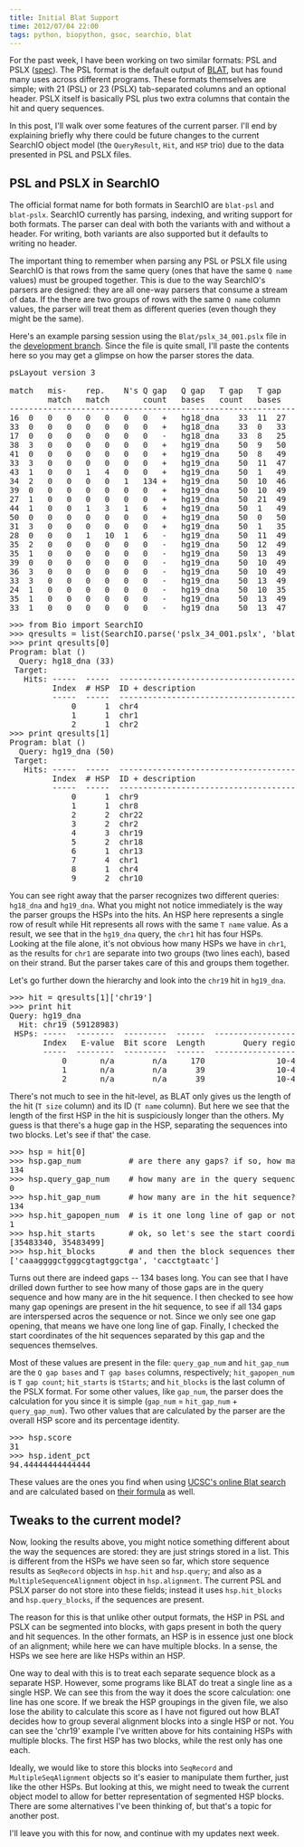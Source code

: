 ```yaml
---
title: Initial Blat Support
time: 2012/07/04 22:00
tags: python, biopython, gsoc, searchio, blat
---
```


For the past week, I have been working on two similar formats: PSL and PSLX ([spec](https://cgwb.nci.nih.gov/goldenPath/help/blatSpec.html)). The PSL format is the default output of [BLAT](http://genome.ucsc.edu/FAQ/FAQblat.html), but has found many uses across different programs. These formats themselves are simple; with 21 (PSL) or 23 (PSLX) tab-separated columns and an optional header. PSLX itself is basically PSL plus two extra columns that contain the hit and query sequences. 

In this post, I'll walk over some features of the current parser. I'll end by explaining briefly why there could be future changes to the current SearchIO object model (the `QueryResult`, `Hit`, and `HSP` trio) due to the data presented in PSL and PSLX files.

PSL and PSLX in SearchIO
------------------------
The official format name for both formats in SearchIO are `blat-psl` and `blat-pslx`. SearchIO currently has parsing, indexing, and writing support for both formats. The parser can deal with both the variants with and without a header. For writing, both variants are also supported but it defaults to writing no header. 

The important thing to remember when parsing any PSL or PSLX file using SearchIO is that rows from the same query (ones that have the same `Q name` values) must be grouped together. This is due to the way SearchIO's parsers are designed: they are all one-way parsers that consume a stream of data. If the there are two groups of rows with the same `Q name` column values, the parser will treat them as different queries (even though they might be the same).

Here's an example parsing session using the `Blat/pslx_34_001.pslx` file in the [development branch](https://github.com/bow/biopython/tree/searchio). Since the file is quite small, I'll paste the contents here so you may get a glimpse on how the parser stores the data.

<pre>
psLayout version 3

match	mis- 	rep. 	N's	Q gap	Q gap	T gap	T gap	strand	Q        	Q   	Q    	Q  	T        	T   	T    	T  	block	blockSizes 	qStarts	 tStarts
     	match	match	   	count	bases	count	bases	      	name     	size	start	end	name     	size	start	end	count
---------------------------------------------------------------------------------------------------------------------------------------------------------------
16	0	0	0	0	0	0	0	+	hg18_dna	33	11	27	chr4	191154276	61646095	61646111	1	16,	11,	61646095,	aggtaaactgccttca,	aggtaaactgccttca,
33	0	0	0	0	0	0	0	+	hg18_dna	33	0	33	chr1	249250621	10271783	10271816	1	33,	0,	10271783,	atgagcttccaaggtaaactgccttcaagattc,	atgagcttccaaggtaaactgccttcaagattc,
17	0	0	0	0	0	0	0	-	hg18_dna	33	8	25	chr2	243199373	53575980	53575997	1	17,	8,	53575980,	aaggcagtttaccttgg,	aaggcagtttaccttgg,
38	3	0	0	0	0	0	0	+	hg19_dna	50	9	50	chr9	141213431	85737865	85737906	1	41,	9,	85737865,	acaaaggggctgggcgtggtggctcacacctgtaatcccaa,	acaaaggggctgggcgcagtggctcacgcctgtaatcccaa,
41	0	0	0	0	0	0	0	+	hg19_dna	50	8	49	chr8	146364022	95160479	95160520	1	41,	8,	95160479,	cacaaaggggctgggcgtggtggctcacacctgtaatccca,	cacaaaggggctgggcgtggtggctcacacctgtaatccca,
33	3	0	0	0	0	0	0	+	hg19_dna	50	11	47	chr22	51304566	42144400	42144436	1	36,	11,	42144400,	aaaggggctgggcgtggtggctcacacctgtaatcc,	aaaggggctgggcgtggtagctcatgcctgtaatcc,
43	1	0	0	1	4	0	0	+	hg19_dna	50	1	49	chr2	243199373	183925984	183926028	2	6,38,	1,11,	183925984,183925990,	aaaaat,aaaggggctgggcgtggtggctcacacctgtaatccca,	aaaaat,aaaggggctgggcgtggtggctcacgcctgtaatccca,
34	2	0	0	0	0	1	134	+	hg19_dna	50	10	46	chr19	59128983	35483340	35483510	2	25,11,	10,35,	35483340,35483499,	caaaggggctgggcgtggtggctca,cacctgtaatc,	caaaggggctgggcgtagtggctga,cacctgtaatc,
39	0	0	0	0	0	0	0	+	hg19_dna	50	10	49	chr18	78077248	23891310	23891349	1	39,	10,	23891310,	caaaggggctgggcgtggtggctcacacctgtaatccca,	caaaggggctgggcgtggtggctcacacctgtaatccca,
27	1	0	0	0	0	0	0	+	hg19_dna	50	21	49	chr18	78077248	43252217	43252245	1	28,	21,	43252217,	ggcgtggtggctcacacctgtaatccca,	ggcgtggtggctcacgcctgtaatccca,
44	1	0	0	1	3	1	6	+	hg19_dna	50	1	49	chr13	115169878	52759147	52759198	2	7,38,	1,11,	52759147,52759160,	aaaaatt,aaaggggctgggcgtggtggctcacacctgtaatccca,	aaaaatt,aaaggggctgggcgtggtggctcacgcctgtaatccca,
50	0	0	0	0	0	0	0	+	hg19_dna	50	0	50	chr1	249250621	1207056	1207106	1	50,	0,	1207056,	caaaaattcacaaaggggctgggcgtggtggctcacacctgtaatcccaa,	caaaaattcacaaaggggctgggcgtggtggctcacacctgtaatcccaa,
31	3	0	0	0	0	0	0	+	hg19_dna	50	1	35	chr1	249250621	61700837	61700871	1	34,	1,	61700837,	aaaaattcacaaaggggctgggcgtggtggctca,	aaaaatgaacaaaggggctgggcgcggtggctca,
28	0	0	0	1	10	1	6	-	hg19_dna	50	11	49	chr4	191154276	37558157	37558191	2	10,18,	1,21,	37558157,37558173,	tgggattaca,accacgcccagccccttt,	tgggattaca,accacgcccagccccttt,
35	2	0	0	0	0	0	0	-	hg19_dna	50	12	49	chr22	51304566	48997405	48997442	1	37,	1,	48997405,	tgggattacaggtgtgagccaccacgcccagcccctt,	tgggattacaggcgggagccaccacgcccagcccctt,
35	1	0	0	0	0	0	0	-	hg19_dna	50	13	49	chr2	243199373	120641740	120641776	1	36,	1,	120641740,	tgggattacaggtgtgagccaccacgcccagcccct,	tgggattacaggcgtgagccaccacgcccagcccct,
39	0	0	0	0	0	0	0	-	hg19_dna	50	10	49	chr19	59128983	54017130	54017169	1	39,	1,	54017130,	tgggattacaggtgtgagccaccacgcccagcccctttg,	tgggattacaggtgtgagccaccacgcccagcccctttg,
36	3	0	0	0	0	0	0	-	hg19_dna	50	10	49	chr19	59128983	553742	553781	1	39,	1,	553742,	tgggattacaggtgtgagccaccacgcccagcccctttg,	tgggatgacaggggtgaggcaccacgcccagcccctttg,
33	3	0	0	0	0	0	0	-	hg19_dna	50	13	49	chr10	135534747	99388555	99388591	1	36,	1,	99388555,	tgggattacaggtgtgagccaccacgcccagcccct,	tgggattataggcatgagccaccacgcccagcccct,
24	1	0	0	0	0	0	0	-	hg19_dna	50	10	35	chr10	135534747	112178171	112178196	1	25,	15,	112178171,	tgagccaccacgcccagcccctttg,	tgagtcaccacgcccagcccctttg,
35	1	0	0	0	0	0	0	-	hg19_dna	50	13	49	chr1	249250621	39368490	39368526	1	36,	1,	39368490,	tgggattacaggtgtgagccaccacgcccagcccct,	tgggattacaggcgtgagccaccacgcccagcccct,
33	1	0	0	0	0	0	0	-	hg19_dna	50	13	47	chr1	249250621	220325687	220325721	1	34,	3,	220325687,	ggattacaggtgtgagccaccacgcccagcccct,	ggattacaggcgtgagccaccacgcccagcccct,
</pre>

<pre lang="python">
>>> from Bio import SearchIO
>>> qresults = list(SearchIO.parse('pslx_34_001.pslx', 'blat-pslx'))
>>> print qresults[0]
Program: blat (<unknown>)
  Query: hg18_dna (33)
 Target: <unknown>
   Hits: -----  -----  ---------------------------------------------------------
         Index  # HSP  ID + description                                         
         -----  -----  ---------------------------------------------------------
             0      1  chr4                                                     
             1      1  chr1                                                     
             2      1  chr2                                                     
>>> print qresults[1]
Program: blat (<unknown>)
  Query: hg19_dna (50)
 Target: <unknown>
   Hits: -----  -----  ---------------------------------------------------------
         Index  # HSP  ID + description                                         
         -----  -----  ---------------------------------------------------------
             0      1  chr9                                                     
             1      1  chr8                                                     
             2      2  chr22                                                    
             3      2  chr2                                                     
             4      3  chr19                                                    
             5      2  chr18                                                    
             6      1  chr13                                                    
             7      4  chr1                                                     
             8      1  chr4                                                     
             9      2  chr10 
</pre>

You can see right away that the parser recognizes two different queries: `hg18_dna` and `hg19_dna`. What you might not notice immediately is the way the parser groups the HSPs into the hits. An HSP here represents a single row of result while Hit represents all rows with the same `T name` value. As a result, we see that in the `hg19_dna` query, the `chr1` hit has four HSPs. Looking at the file alone, it's not obvious how many HSPs we have in `chr1`, as the results for `chr1` are separate into two groups (two lines each), based on their strand. But the parser takes care of this and groups them together.

Let's go further down the hierarchy and look into the `chr19` hit in `hg19_dna`.

<pre lang="python">
>>> hit = qresults[1]['chr19']
>>> print hit
Query: hg19_dna
  Hit: chr19 (59128983)
 HSPs: -----  --------  ---------  ------  ------------------  ------------------
       Index   E-value  Bit score  Length        Query region          Hit region
       -----  --------  ---------  ------  ------------------  ------------------
           0       n/a        n/a     170               10-45   35483340-35483509
           1       n/a        n/a      39               10-48   54017130-54017168
           2       n/a        n/a      39               10-48       553742-553780
</pre>

There's not much to see in the hit-level, as BLAT only gives us the length of the hit (`T size` column) and its ID (`T name` column). But here we see that the length of the first HSP in the hit is suspiciously longer than the others. My guess is that there's a huge gap in the HSP, separating the sequences into two blocks. Let's see if that' the case.

<pre lang="python">
>>> hsp = hit[0]
>>> hsp.gap_num          # are there any gaps? if so, how many?
134
>>> hsp.query_gap_num    # how many are in the query sequence?
0
>>> hsp.hit_gap_num      # how many are in the hit sequence?
134
>>> hsp.hit_gapopen_num  # is it one long line of gap or not?
1
>>> hsp.hit_starts       # ok, so let's see the start coordinates of the blocks
[35483340, 35483499]
>>> hsp.hit_blocks       # and then the block sequences themselves
['caaaggggctgggcgtagtggctga', 'cacctgtaatc']
</pre>

Turns out there are indeed gaps -- 134 bases long. You can see that I have drilled down further to see how many of those gaps are in the query sequence and how many are in the hit sequence. I then checked to see how many gap openings are present in the hit sequence, to see if all 134 gaps are interspersed acros the sequence or not. Since we only see one gap opening, that means we have one long line of gap. Finally, I checked the start coordinates of the hit sequences separated by this gap and the sequences themselves.

Most of these values are present in the file: `query_gap_num` and `hit_gap_num` are the `Q gap bases` and `T gap bases` columns, respectively; `hit_gapopen_num` is `T gap count`; `hit_starts` is `tStarts`; and `hit_blocks` is the last column of the PSLX format. For some other values, like `gap_num`, the parser does the calculation for you since it is simple (`gap_num` = `hit_gap_num` + `query_gap_num`). Two other values that are calculated by the parser are the overall HSP score and its percentage identity.

<pre lang="python">
>>> hsp.score
31
>>> hsp.ident_pct
94.44444444444444
</pre>

These values are the ones you find when using [UCSC's online Blat search](http://genome.ucsc.edu/cgi-bin/hgBlat?command=start) and are calculated based on [their formula](http://genome.ucsc.edu/FAQ/FAQblat.html#blat4) as well.

Tweaks to the current model?
----------------------------
Now, looking the results above, you might notice something different about the way the sequences are stored: they are just strings stored in a list. This is different from the HSPs we have seen so far, which store sequence results as `SeqRecord` objects in `hsp.hit` and `hsp.query`; and also as a `MultipleSequenceAlignment` object in `hsp.alignment`. The current PSL and PSLX parser do not store into these fields; instead it uses `hsp.hit_blocks` and `hsp.query_blocks`, if the sequences are present.

The reason for this is that unlike other output formats, the HSP in PSL and PSLX can be segmented into blocks, with gaps present in both the query and hit sequences. In the other formats, an HSP is in essence just one block of an alignment; while here we can have multiple blocks. In a sense, the HSPs we see here are like HSPs within an HSP. 

One way to deal with this is to treat each separate sequence block as a separate HSP. However, some programs like BLAT do treat a single line as a single HSP. We can see this from the way it does the score calculation: one line has one score. If we break the HSP groupings in the given file, we also lose the ability to calculate this score as I have not figured out how BLAT decides how to group several alignment blocks into a single HSP or not. You can see the 'chr19' example I've written above for hits containing HSPs with multiple blocks. The first HSP has two blocks, while the rest only has one each.

Ideally, we would like to store this blocks into `SeqRecord` and `MultipleSeqAlignment` objects so it's easier to manipulate them further, just like the other HSPs. But looking at this, we might need to tweak the current object model to allow for better representation of segmented HSP blocks. There are some alternatives I've been thinking of, but that's a topic for another post.

I'll leave you with this for now, and continue with my updates next week.
